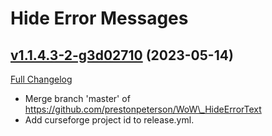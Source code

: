 # Hide Error Messages

## [v1.1.4.3-2-g3d02710](https://github.com/prestonpeterson/WoW_HideErrorText/tree/3d0271031c0a0e5a617f11d272d9b5aa8e5e2466) (2023-05-14)
[Full Changelog](https://github.com/prestonpeterson/WoW_HideErrorText/compare/v1.1.4.3...3d0271031c0a0e5a617f11d272d9b5aa8e5e2466) 

- Merge branch 'master' of https://github.com/prestonpeterson/WoW\_HideErrorText  
- Add curseforge project id to release.yml.  